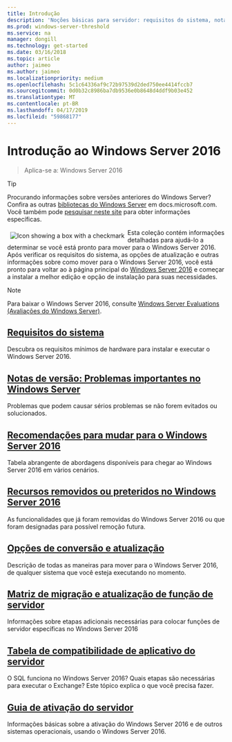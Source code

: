 ```yaml
---
title: Introdução
description: 'Noções básicas para servidor: requisitos do sistema, notas de versão, opções de atualização'
ms.prod: windows-server-threshold
ms.service: na
manager: dongill
ms.technology: get-started
ms.date: 03/16/2018
ms.topic: article
author: jaimeo
ms.author: jaimeo
ms.localizationpriority: medium
ms.openlocfilehash: 5c1c64336af9c72b97539d2ded750ee4414fccb7
ms.sourcegitcommit: 0d0b32c8986ba7db9536e0b8648d4ddf9b03e452
ms.translationtype: MT
ms.contentlocale: pt-BR
ms.lasthandoff: 04/17/2019
ms.locfileid: "59868177"
---
```

# <a name="get-started-with-windows-server-2016"></a>Introdução ao Windows Server 2016

>Aplica-se a: Windows Server 2016

>[!TIP]
> Procurando informações sobre versões anteriores do Windows Server? Confira as outras [bibliotecas do Windows Server](/previous-versions/windows/) em docs.microsoft.com. Você também pode [pesquisar neste site](https://docs.microsoft.com/search/index?search=Windows+Server&dataSource=previousVersions) para obter informações específicas.

<img src="../media/landing-icons/getstarted.png" style='float:left; padding:.5em;' alt="Icon showing a box with a checkmark"> Esta coleção contém informações detalhadas para ajudá-lo a determinar se você está pronto para mover para o Windows Server 2016. Após verificar os requisitos do sistema, as opções de atualização e outras informações sobre como mover para o Windows Server 2016, você está pronto para voltar ao à página principal do [Windows Server 2016](Windows-Server-2016.md) e começar a instalar a melhor edição e opção de instalação para suas necessidades. 

>[!Note]
> Para baixar o Windows Server 2016, consulte [Windows Server Evaluations (Avaliações do Windows Server)](https://www.microsoft.com/evalcenter/evaluate-windows-server-2016).


## <a name="system-requirementssystem-requirementsmd"></a>[Requisitos do sistema](system-requirements.md)
Descubra os requisitos mínimos de hardware para instalar e executar o Windows Server 2016.

## <a name="release-notes-important-issues-in-windows-serverwindows-server-2016-ga-release-notesmd"></a>[Notas de versão: Problemas importantes no Windows Server](Windows-Server-2016-GA-Release-Notes.md)
Problemas que podem causar sérios problemas se não forem evitados ou solucionados.

## <a name="recommendations-for-moving-to-windows-server-2016recommendations-moving-to-server2016md"></a>[Recomendações para mudar para o Windows Server 2016](Recommendations-moving-to-Server2016.md)
Tabela abrangente de abordagens disponíveis para chegar ao Windows Server 2016 em vários cenários.

## <a name="features-removed-or-deprecated-in--windows-server-2016deprecated-featuresmd"></a>[Recursos removidos ou preteridos no Windows Server 2016](deprecated-features.md)
As funcionalidades que já foram removidas do Windows Server 2016 ou que foram designadas para possível remoção futura.

## <a name="upgrade-and-conversion-optionssupported-upgrade-pathsmd"></a>[Opções de conversão e atualização](Supported-Upgrade-Paths.md)
Descrição de todas as maneiras para mover para o Windows Server 2016, de qualquer sistema que você esteja executando no momento.

## <a name="server-role-upgrade-and-migration-matrixserver-role-upgradeability-tablemd"></a>[Matriz de migração e atualização de função de servidor](Server-Role-Upgradeability-Table.md)
Informações sobre etapas adicionais necessárias para colocar funções de servidor específicas no Windows Server 2016

## <a name="server-application-compatibility-tableserver-application-compatibilitymd"></a>[Tabela de compatibilidade de aplicativo do servidor](Server-Application-Compatibility.md)
O SQL funciona no Windows Server 2016? Quais etapas são necessárias para executar o Exchange? Este tópico explica o que você precisa fazer.

## <a name="server-activation-guideserver-2016-activationmd"></a>[Guia de ativação do servidor](Server-2016-activation.md)
Informações básicas sobre a ativação do Windows Server 2016 e de outros sistemas operacionais, usando o Windows Server 2016.


